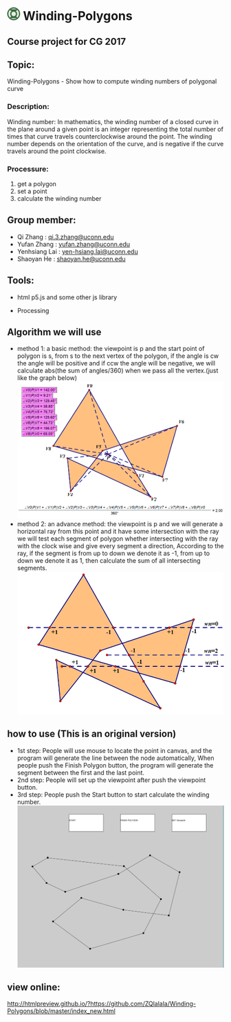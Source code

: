 # <img src="team_logo.png" width="30px" /> Winding-Polygons

## Course project for CG 2017

## Topic:
Winding-Polygons - Show how to compute winding numbers of polygonal curve

### Description:
Winding number:
In mathematics, the winding number of a closed curve in the plane around a given point is an integer representing the total number of times that curve travels counterclockwise around the point. The winding number depends on the orientation of the curve, and is negative if the curve travels around the point clockwise.

### Processure:
1. get a polygon
2. set a point
3. calculate the winding number


## Group member:

* Qi Zhang : qi.3.zhang@uconn.edu
* Yufan Zhang : yufan.zhang@uconn.edu
* Yenhsiang Lai : yen-hsiang.lai@uconn.edu
* Shaoyan He : shaoyan.he@uconn.edu

## Tools:
* html p5.js and some other js library

* Processing

## Algorithm we will use
* method 1: a basic method:
the viewpoint is p and the start point of polygon is s, from s to the next vertex of the polygon,
if the angle is cw the angle will be positive and if ccw the angle will be negative, we will calculate abs(the sum of angles/360) when we pass all the vertex.(just like the graph below)
![](method1.png)
* method 2: an advance method:
the viewpoint is p and we will generate a horizontal ray from this point and it have some intersection with the ray
we will test each segment of polygon whether intersecting with the ray with the clock wise and give every segment a direction,
According to the ray, if the segment is from up to down we denote it as -1,  from up to down we denote it as 1, then calculate the sum of all intersecting segments.
![](method2.png)

## how to use (This is an original version)
* 1st step:
People will use mouse to locate the point in canvas, and the program will generate the line between the node automatically, When people push the Finish Polygon button, the program will generate the segment between the first and the last point.  
* 2nd step:
People will set up the viewpoint after push the viewpoint button.
* 3rd step:
People push the Start button to start calculate the winding number.
![](demo1.PNG)

## view online:
http://htmlpreview.github.io/?https://github.com/ZQlalala/Winding-Polygons/blob/master/index_new.html
